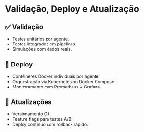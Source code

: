 # Validação, Deploy e Atualização

## ✅ Validação
- Testes unitários por agente.  
- Testes integrados em pipelines.  
- Simulações com dados reais.  

## 🚀 Deploy
- Contêineres Docker individuais por agente.  
- Orquestração via Kubernetes ou Docker Compose.  
- Monitoramento com Prometheus + Grafana.  

## 🔄 Atualizações
- Versionamento Git.  
- Feature flags para testes A/B.  
- Deploy contínuo com rollback rápido.  
